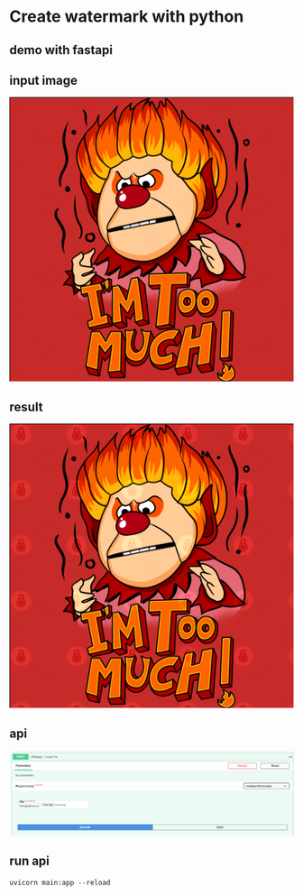 # Create watermark with python 

## demo with fastapi 

## input image
![image info](./demo/manh.png)

## result 

![image info](./demo/result.png)


## api 

![image info](./demo/api.png)

## run api 

    uvicorn main:app --reload